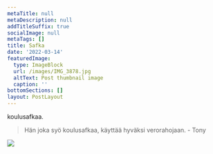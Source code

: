 ```yaml
---
metaTitle: null
metaDescription: null
addTitleSuffix: true
socialImage: null
metaTags: []
title: Safka
date: '2022-03-14'
featuredImage:
  type: ImageBlock
  url: /images/IMG_3878.jpg
  altText: Post thumbnail image
  caption: ''
bottomSections: []
layout: PostLayout
---
```

koulusafkaa.



> Hän joka syö koulusafkaa, käyttää hyväksi verorahojaan.
> \- Tony

![](/images/IMG\_3878-ac57c2f3.jpg)
